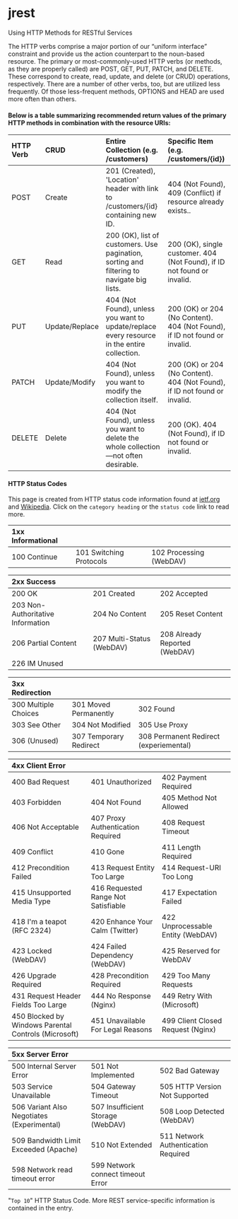 # jrest

Using HTTP Methods for RESTful Services


The HTTP verbs comprise a major portion of our “uniform interface” constraint and provide us the action counterpart to the noun-based resource. The primary or most-commonly-used HTTP verbs (or methods, as they are properly called) are POST, GET, PUT, PATCH, and DELETE. These correspond to create, read, update, and delete (or CRUD) operations, respectively. There are a number of other verbs, too, but are utilized less frequently. Of those less-frequent methods, OPTIONS and HEAD are used more often than others.


#### Below is a table summarizing recommended return values of the primary HTTP methods in combination with the resource URIs:

| HTTP Verb		| CRUD				| Entire Collection (e.g. /customers)															| Specific Item (e.g. /customers/{id}) 											| 
| :--------  	| :--------------- 	| :-------------------------------------------------- 							                | :--------------------------------------------------		                    |
| POST			| Create			| 201 (Created), 'Location' header with link to /customers/{id} containing new ID.				| 404 (Not Found), 409 (Conflict) if resource already exists.. 					|
| GET			| Read				| 200 (OK), list of customers. Use pagination, sorting and filtering to navigate big lists.		| 200 (OK), single customer. 404 (Not Found), if ID not found or invalid. 		|
| PUT			| Update/Replace	| 404 (Not Found), unless you want to update/replace every resource in the entire collection.	| 200 (OK) or 204 (No Content). 404 (Not Found), if ID not found or invalid.	|
| PATCH			| Update/Modify		| 404 (Not Found), unless you want to modify the collection itself.								| 200 (OK) or 204 (No Content). 404 (Not Found), if ID not found or invalid. 	|
| DELETE		| Delete			| 404 (Not Found), unless you want to delete the whole collection—not often desirable.			| 200 (OK). 404 (Not Found), if ID not found or invalid. 						|


#### HTTP Status Codes

This page is created from HTTP status code information found at [ietf.org]() and [Wikipedia](). Click on the `category heading` or the `status code` link to read more.

| 1xx Informational											|   	 										|  											| 
| :----------------------------------------------			| :---------------------------- 				|:---------------------------- 				|
| 100 Continue   											| 101 Switching Protocols   					| 102 Processing (WebDAV) 					| 


| 2xx Success 												|   	 										|  											| 
| :----------------------------------------------			| :---------------------------- 				| :---------------------------- 			|
| 200 OK   													| 201 Created   								| 202 Accepted 								| 
| 203 Non-Authoritative Information     					| 204 No Content           						| 205 Reset Content 						| 
| 206 Partial Content   									| 207 Multi-Status (WebDAV) 					| 208 Already Reported (WebDAV) 			| 
| 226 IM Unused                        		 				|  												|  											| 


| 3xx Redirection											| 												| 											| 
| :----------------------------------------------			| :---------------------------- 				| :---------------------------- 			|
| 300 Multiple Choices 										| 301 Moved Permanently  						| 302 Found 								| 
| 303 See Other  											| 304 Not Modified   							| 305 Use Proxy 							| 
| 306 (Unused)   											| 307 Temporary Redirect    					| 308 Permanent Redirect (experiemental) 	| 



| 4xx Client Error                      					| 												| 											|
| :----------------------------------------------			| :---------------------------- 				|:---------------------------- 				|
| 400 Bad Request  											| 401 Unauthorized  							| 402 Payment Required 						| 
| 403 Forbidden 				 							| 404 Not Found   								| 405 Method Not Allowed 					| 
| 406 Not Acceptable  										| 407 Proxy Authentication Required   			| 408 Request Timeout 						|
| 409 Conflict  											| 410 Gone 						 				| 411 Length Required 						|
| 412 Precondition Failed   								| 413 Request Entity Too Large   				| 414 Request-URI Too Long 					| 
| 415 Unsupported Media Type   								| 416 Requested Range Not Satisfiable    		| 417 Expectation Failed 					| 
| 418 I'm a teapot (RFC 2324)   							| 420 Enhance Your Calm (Twitter)    			| 422 Unprocessable Entity (WebDAV) 		| 
| 423 Locked (WebDAV)   									| 424 Failed Dependency (WebDAV)  				| 425 Reserved for WebDAV 					| 
| 426 Upgrade Required   									| 428 Precondition Required    					| 429 Too Many Requests 					| 
| 431 Request Header Fields Too Large   					| 444 No Response (Nginx)   					| 449 Retry With (Microsoft) 				| 
| 450 Blocked by Windows Parental Controls (Microsoft)   	| 451 Unavailable For Legal Reasons    			| 499 Client Closed Request (Nginx) 		| 


| 5xx Server Error 											| 												| 											| 
| :----------------------------------------------			| :---------------------------- 				|:---------------------------- 				|
| 500 Internal Server Error  								| 501 Not Implemented 							| 502 Bad Gateway							| 
| 503 Service Unavailable  									| 504 Gateway Timeout   						| 505 HTTP Version Not Supported			| 
| 506 Variant Also Negotiates (Experimental) 				| 507 Insufficient Storage (WebDAV)  			| 508 Loop Detected (WebDAV)				| 
| 509 Bandwidth Limit Exceeded (Apache)  					| 510 Not Extended   							| 511 Network Authentication Required		| 
| 598 Network read timeout error   							| 599 Network connect timeout Error     		| 											| 

"`Top 10`" HTTP Status Code. More REST service-specific information is contained in the entry.
